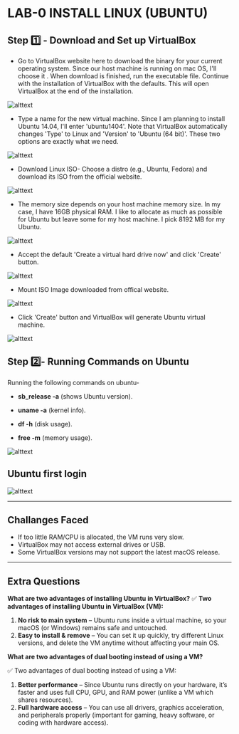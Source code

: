 # LAB-0 INSTALL LINUX (UBUNTU)
## Step 1️⃣ - Download and Set up VirtualBox
* Go to VirtualBox website here to download the binary for your current operating system. Since our host machine is running on mac OS, I'll choose it . When download is finished, run the executable file. Continue with the installation of VirtualBox with the defaults. This will open VirtualBox at the end of the installation.

![alttext](<./Screenshot 2025-09-06 at 1.28.33 PM.png>)


* Type a name for the new virtual machine. Since I am planning to install Ubuntu 14.04, I'll enter 'ubuntu1404'. Note that VirtualBox automatically changes 'Type' to Linux and 'Version' to 'Ubuntu (64 bit)'. These two options are exactly what we need.

![alttext](<./Screenshot 2025-09-06 at 1.36.00 PM.png>)

* Download Linux ISO- Choose a distro (e.g., Ubuntu, Fedora) and download its ISO from the official website.

![alttext](<./Screenshot 2025-09-06 at 1.42.38 PM.png>)

* The memory size depends on your host machine memory size. In my case, I have 16GB physical RAM. I like to allocate as much as possible for Ubuntu but leave some for my  host machine. I pick 8192 MB for my Ubuntu.

![alttext](<./Screenshot 2025-09-06 at 1.36.38 PM.png>)

* Accept the default 'Create a virtual hard drive now' and click 'Create' button.

![alttext](<./Screenshot 2025-09-06 at 1.36.51 PM.png>)

* Mount ISO Image downloaded from offical website.

![alttext](<./Screenshot 2025-09-06 at 1.47.52 PM-1.png>)

* Click 'Create' button and VirtualBox will generate Ubuntu virtual machine.

![alttext](<./Screenshot 2025-09-06 at 1.53.40 PM.png>)



## Step 2️⃣- Running Commands on Ubuntu
Running the following commands on ubuntu-

- **sb_release -a** (shows Ubuntu version).

- **uname -a** (kernel info).

- **df -h** (disk usage).

- **free -m** (memory usage).

![alttext](<./Screenshot 2025-09-06 at 1.59.26 PM.png>)

## Ubuntu first login

![alttext](<./Screenshot 2025-09-06 at 2.44.01 PM.png>)

---

## Challanges Faced
- If too little RAM/CPU is allocated, the VM runs very slow.
- VirtualBox may not access external drives or USB.
- Some VirtualBox versions may not support the latest macOS release.

---

## Extra Questions

**What are two advantages of installing Ubuntu in VirtualBox?**
✅ **Two advantages of installing Ubuntu in VirtualBox (VM):**

1. **No risk to main system** – Ubuntu runs inside a virtual machine, so your macOS (or Windows) remains safe and untouched.
2. **Easy to install & remove** – You can set it up quickly, try different Linux versions, and delete the VM anytime without affecting your main OS.

**What are two advantages of dual booting instead of using a VM?**

✅ Two advantages of dual booting instead of using a VM:

1. **Better performance** – Since Ubuntu runs directly on your hardware, it’s faster and uses full CPU, GPU, and RAM power (unlike a VM which shares resources).
2. **Full hardware access** – You can use all drivers, graphics acceleration, and peripherals properly (important for gaming, heavy software, or coding with hardware access).




